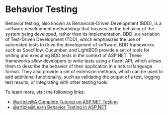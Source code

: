 # Behavior Testing

Behavior testing, also known as Behavioral-Driven Development (BDD), is a software development methodology that focuses on the behavior of the system being developed, rather than its implementation. BDD is a variation of Test-Driven Development (TDD), which emphasizes the use of automated tests to drive the development of software. BDD frameworks such as SpecFlow, Cucumber, and LightBDD provide a set of tools for writing and executing BDD tests in the context of ASP.NET. These frameworks allow developers to write tests using a fluent API, which allows them to describe the behavior of their application in a natural language format. They also provide a set of extension methods, which can be used to add additional functionality, such as validating the output of a test, logging test results, or integrating with other testing tools.

To learn more, visit the following links:

- [@article@A Complete Tutorial on ASP.NET Testing](https://www.lambdatest.com/blog/aspnet-testing/)
- [@article@Learn Behavior Testing in ASP.NET](https://public.vectorly.team/articles/learn_Behavior_Testing_for_Tech_Lead_role_ASP.NET_Developer)
